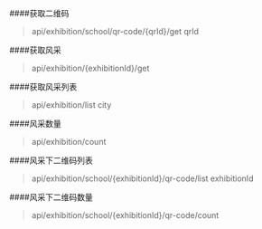 ####获取二维码
>api/exhibition/school/qr-code/{qrId}/get
>qrId

####获取风采
>api/exhibition/{exhibitionId}/get

####获取风采列表
>api/exhibition/list
>city

####风采数量
>api/exhibition/count

####风采下二维码列表
>api/exhibition/school/{exhibitionId}/qr-code/list
>exhibitionId

####风采下二维码数量
>api/exhibition/school/{exhibitionId}/qr-code/count


